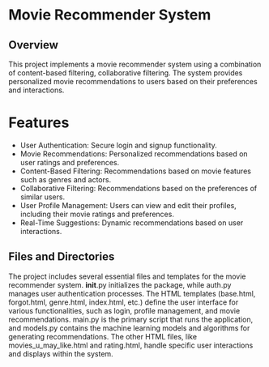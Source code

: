 # **Movie Recommender System**
## **Overview**
This project implements a movie recommender system using a combination of content-based filtering, collaborative filtering. The system provides personalized movie recommendations to users based on their preferences and interactions.

# **Features**
* User Authentication: Secure login and signup functionality.
* Movie Recommendations: Personalized recommendations based on user ratings and preferences.
* Content-Based Filtering: Recommendations based on movie features such as genres and actors.
* Collaborative Filtering: Recommendations based on the preferences of similar users.
* User Profile Management: Users can view and edit their profiles, including their movie ratings and preferences.
* Real-Time Suggestions: Dynamic recommendations based on user interactions.
## **Files and Directories**
The project includes several essential files and templates for the movie recommender system. __init__.py initializes the package, while auth.py manages user authentication processes. The HTML templates (base.html, forgot.html, genre.html, index.html, etc.) define the user interface for various functionalities, such as login, profile management, and movie recommendations. main.py is the primary script that runs the application, and models.py contains the machine learning models and algorithms for generating recommendations. The other HTML files, like movies_u_may_like.html and rating.html, handle specific user interactions and displays within the system.

